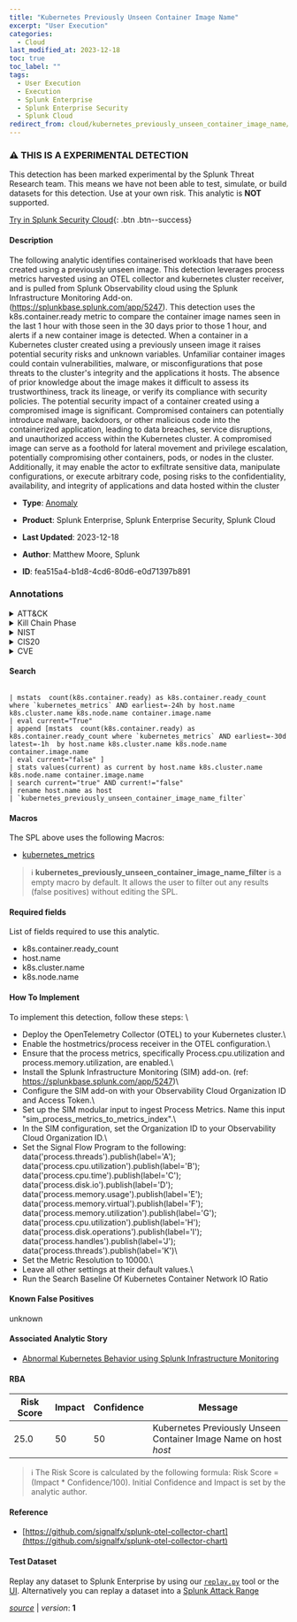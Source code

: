```yaml
---
title: "Kubernetes Previously Unseen Container Image Name"
excerpt: "User Execution"
categories:
  - Cloud
last_modified_at: 2023-12-18
toc: true
toc_label: ""
tags:
  - User Execution
  - Execution
  - Splunk Enterprise
  - Splunk Enterprise Security
  - Splunk Cloud
redirect_from: cloud/kubernetes_previously_unseen_container_image_name/
---
```


### :warning: THIS IS A EXPERIMENTAL DETECTION
This detection has been marked experimental by the Splunk Threat Research team. This means we have not been able to test, simulate, or build datasets for this detection. Use at your own risk. This analytic is **NOT** supported.


[Try in Splunk Security Cloud](https://www.splunk.com/en_us/cyber-security.html){: .btn .btn--success}

#### Description

The following analytic identifies containerised workloads that have been created using a previously unseen image. This detection leverages process metrics harvested using an OTEL collector and kubernetes cluster receiver, and is pulled from Splunk Observability cloud using the Splunk Infrastructure Monitoring Add-on. (https://splunkbase.splunk.com/app/5247). This detection uses the k8s.container.ready metric to compare the container image names seen in the last 1 hour with those seen in the 30 days prior to those 1 hour, and alerts if a new container image is detected. When a container in a Kubernetes cluster created using a previously unseen image it raises potential security risks and unknown variables. Unfamiliar container images could contain vulnerabilities, malware, or misconfigurations that pose threats to the cluster&#39;s integrity and the applications it hosts. The absence of prior knowledge about the image makes it difficult to assess its trustworthiness, track its lineage, or verify its compliance with security policies. The potential security impact of a container created using a compromised image is significant. Compromised containers can potentially introduce malware, backdoors, or other malicious code into the containerized application, leading to data breaches, service disruptions, and unauthorized access within the Kubernetes cluster. A compromised image can serve as a foothold for lateral movement and privilege escalation, potentially compromising other containers, pods, or nodes in the cluster. Additionally, it may enable the actor to exfiltrate sensitive data, manipulate configurations, or execute arbitrary code, posing risks to the confidentiality, availability, and integrity of applications and data hosted within the cluster

- **Type**: [Anomaly](https://github.com/splunk/security_content/wiki/Detection-Analytic-Types)
- **Product**: Splunk Enterprise, Splunk Enterprise Security, Splunk Cloud

- **Last Updated**: 2023-12-18
- **Author**: Matthew Moore, Splunk
- **ID**: fea515a4-b1d8-4cd6-80d6-e0d71397b891

### Annotations
<details>
  <summary>ATT&CK</summary>

<div markdown="1">

#### [ATT&CK](https://attack.mitre.org/)

| ID          | Technique   | Tactic         |
| ----------- | ----------- |--------------- |
| [T1204](https://attack.mitre.org/techniques/T1204/) | User Execution | Execution |

</div>
</details>


<details>
  <summary>Kill Chain Phase</summary>

<div markdown="1">

* Installation


</div>
</details>


<details>
  <summary>NIST</summary>

<div markdown="1">

* DE.AE



</div>
</details>

<details>
  <summary>CIS20</summary>

<div markdown="1">

* CIS 13



</div>
</details>

<details>
  <summary>CVE</summary>

<div markdown="1">


</div>
</details>


#### Search

```

| mstats  count(k8s.container.ready) as k8s.container.ready_count where `kubernetes_metrics` AND earliest=-24h by host.name k8s.cluster.name k8s.node.name container.image.name 
| eval current="True" 
| append [mstats  count(k8s.container.ready) as k8s.container.ready_count where `kubernetes_metrics` AND earliest=-30d latest=-1h  by host.name k8s.cluster.name k8s.node.name container.image.name 
| eval current="false" ] 
| stats values(current) as current by host.name k8s.cluster.name k8s.node.name container.image.name 
| search current="true" AND current!="false" 
| rename host.name as host 
| `kubernetes_previously_unseen_container_image_name_filter` 
```

#### Macros
The SPL above uses the following Macros:
* [kubernetes_metrics](https://github.com/splunk/security_content/blob/develop/macros/kubernetes_metrics.yml)

> :information_source:
> **kubernetes_previously_unseen_container_image_name_filter** is a empty macro by default. It allows the user to filter out any results (false positives) without editing the SPL.



#### Required fields
List of fields required to use this analytic.
* k8s.container.ready_count
* host.name
* k8s.cluster.name
* k8s.node.name



#### How To Implement
To implement this detection, follow these steps: \
* Deploy the OpenTelemetry Collector (OTEL) to your Kubernetes cluster.\
* Enable the hostmetrics/process receiver in the OTEL configuration.\
* Ensure that the process metrics, specifically Process.cpu.utilization and process.memory.utilization, are enabled.\
* Install the Splunk Infrastructure Monitoring (SIM) add-on. (ref: https://splunkbase.splunk.com/app/5247)\
* Configure the SIM add-on with your Observability Cloud Organization ID and Access Token.\
* Set up the SIM modular input to ingest Process Metrics. Name this input &#34;sim_process_metrics_to_metrics_index&#34;.\
* In the SIM configuration, set the Organization ID to your Observability Cloud Organization ID.\
* Set the Signal Flow Program to the following: data(&#39;process.threads&#39;).publish(label=&#39;A&#39;); data(&#39;process.cpu.utilization&#39;).publish(label=&#39;B&#39;); data(&#39;process.cpu.time&#39;).publish(label=&#39;C&#39;); data(&#39;process.disk.io&#39;).publish(label=&#39;D&#39;); data(&#39;process.memory.usage&#39;).publish(label=&#39;E&#39;); data(&#39;process.memory.virtual&#39;).publish(label=&#39;F&#39;); data(&#39;process.memory.utilization&#39;).publish(label=&#39;G&#39;); data(&#39;process.cpu.utilization&#39;).publish(label=&#39;H&#39;); data(&#39;process.disk.operations&#39;).publish(label=&#39;I&#39;); data(&#39;process.handles&#39;).publish(label=&#39;J&#39;); data(&#39;process.threads&#39;).publish(label=&#39;K&#39;)\
* Set the Metric Resolution to 10000.\
* Leave all other settings at their default values.\
* Run the Search Baseline Of Kubernetes Container Network IO Ratio 
#### Known False Positives
unknown

#### Associated Analytic Story
* [Abnormal Kubernetes Behavior using Splunk Infrastructure Monitoring](/stories/abnormal_kubernetes_behavior_using_splunk_infrastructure_monitoring)




#### RBA

| Risk Score  | Impact      | Confidence   | Message      |
| ----------- | ----------- |--------------|--------------|
| 25.0 | 50 | 50 | Kubernetes Previously Unseen Container Image Name on host $host$ |


> :information_source:
> The Risk Score is calculated by the following formula: Risk Score = (Impact * Confidence/100). Initial Confidence and Impact is set by the analytic author.


#### Reference

* [https://github.com/signalfx/splunk-otel-collector-chart](https://github.com/signalfx/splunk-otel-collector-chart)



#### Test Dataset
Replay any dataset to Splunk Enterprise by using our [`replay.py`](https://github.com/splunk/attack_data#using-replaypy) tool or the [UI](https://github.com/splunk/attack_data#using-ui).
Alternatively you can replay a dataset into a [Splunk Attack Range](https://github.com/splunk/attack_range#replay-dumps-into-attack-range-splunk-server)




[*source*](https://github.com/splunk/security_content/tree/develop/detections/cloud/kubernetes_previously_unseen_container_image_name.yml) \| *version*: **1**